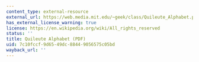 ```yaml
---
content_type: external-resource
external_url: https://web.media.mit.edu/~geek/class/Quileute_Alphabet.pdf
has_external_license_warning: true
license: https://en.wikipedia.org/wiki/All_rights_reserved
status: ''
title: Quileute Alphabet (PDF)
uid: 7c10fccf-9d65-49dc-8844-9056575c05bd
wayback_url: ''
---
```


